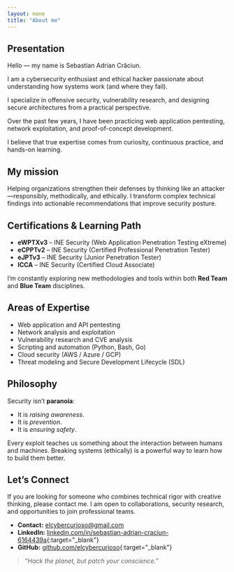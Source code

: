 ```yaml
---
layout: none
title: "About me"
---
```


## Presentation

Hello — my name is Sebastian Adrian Crăciun.

I am a cybersecurity enthusiast and ethical hacker passionate about understanding how systems work (and where they fail).

I specialize in offensive security, vulnerability research, and designing secure architectures from a practical perspective.

Over the past few years, I have been practicing web application pentesting, network exploitation, and proof-of-concept development.

I believe that true expertise comes from curiosity, continuous practice, and hands-on learning.

## My mission

Helping organizations strengthen their defenses by thinking like an attacker—responsibly, methodically, and ethically. I transform complex technical findings into actionable recommendations that improve security posture.


## Certifications & Learning Path

- **eWPTXv3** – INE Security (Web Application Penetration Testing eXtreme)  
- **eCPPTv2** – INE Security (Certified Professional Penetration Tester)  
- **eJPTv3** – INE Security (Junior Penetration Tester)  
- **ICCA** – INE Security (Certified Cloud Associate)  

I’m constantly exploring new methodologies and tools within both **Red Team** and **Blue Team** disciplines.

## Areas of Expertise

- Web application and API pentesting
- Network analysis and exploitation
- Vulnerability research and CVE analysis
- Scripting and automation (Python, Bash, Go)
- Cloud security (AWS / Azure / GCP)
- Threat modeling and Secure Development Lifecycle (SDL)

## Philosophy

Security isn’t **paranoia**:
- It is _raising awareness_.
- It is _prevention_.
- It is _ensuring safety_.

Every exploit teaches us something about the interaction between humans and machines.
Breaking systems (ethically) is a powerful way to learn how to build them better.

## Let’s Connect

If you are looking for someone who combines technical rigor with creative thinking, please contact me.
I am open to collaborations, security research, and opportunities to join professional teams.

- **Contact:** elcybercurioso@gmail.com  
- **LinkedIn:** [linkedin.com/in/sebastian-adrian-craciun-6164439a](https://linkedin.com/in/sebastian-adrian-craciun-6164439a){:target="_blank"}  
- **GitHub:** [github.com/elcybercurioso](https://github.com/elcybercurioso){:target="_blank"}

> *“Hack the planet, but patch your conscience.”*

